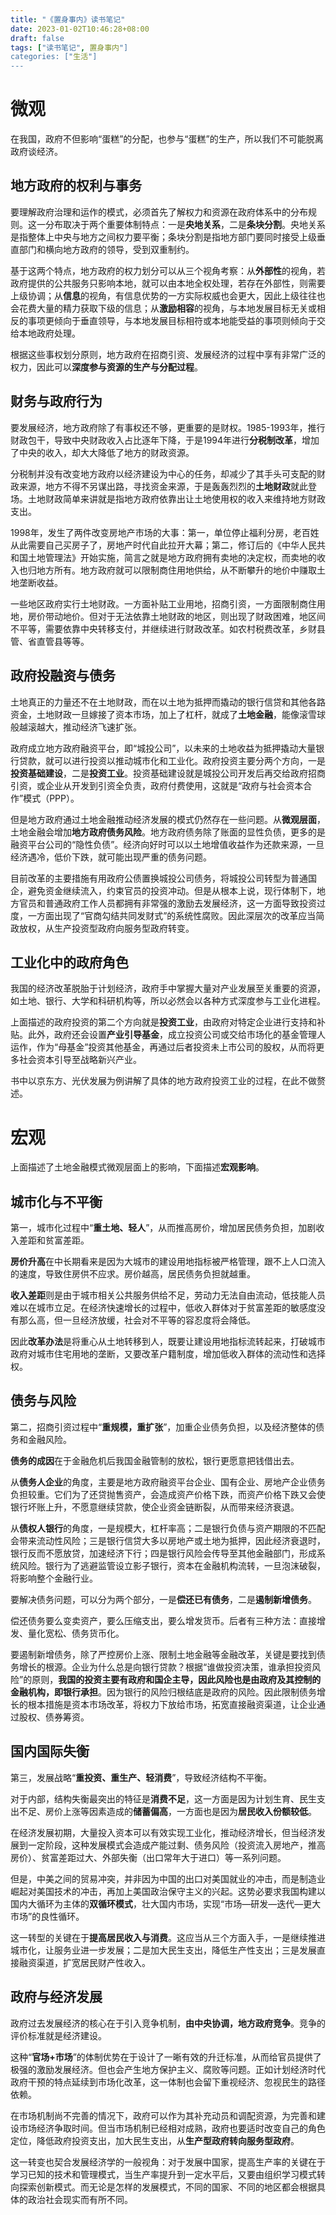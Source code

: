 ```yaml
---
title: "《置身事内》读书笔记"
date: 2023-01-02T10:46:28+08:00
draft: false
tags: ["读书笔记", 置身事内"]
categories: ["生活"]
---
```


# 微观
在我国，政府不但影响“蛋糕”的分配，也参与“蛋糕”的生产，所以我们不可能脱离政府谈经济。

## 地方政府的权利与事务
要理解政府治理和运作的模式，必须首先了解权力和资源在政府体系中的分布规则。这一分布取决于两个重要体制特点：一是**央地关系**，二是**条块分割**。央地关系是指整体上中央与地方之间权力要平衡；条块分割是指地方部门要同时接受上级垂直部门和横向地方政府的领导，受到双重制约。

基于这两个特点，地方政府的权力划分可以从三个视角考察：从**外部性**的视角，若政府提供的公共服务只影响本地，就可以由本地全权处理，若存在外部性，则需要上级协调；从**信息**的视角，有信息优势的一方实际权威也会更大，因此上级往往也会花费大量的精力获取下级的信息；从**激励相容**的视角，与本地发展目标无关或相反的事项更倾向于垂直领导，与本地发展目标相符或本地能受益的事项则倾向于交给本地政府处理。

根据这些事权划分原则，地方政府在招商引资、发展经济的过程中享有非常广泛的权力，因此可以**深度参与资源的生产与分配过程**。

## 财务与政府行为
要发展经济，地方政府除了有事权还不够，更重要的是财权。1985-1993年，推行财政包干，导致中央财政收入占比逐年下降，于是1994年进行**分税制改革**，增加了中央的收入，却大大降低了地方的财政资源。

分税制并没有改变地方政府以经济建设为中心的任务，却减少了其手头可支配的财政来源，地方不得不另谋出路，寻找资金来源，于是轰轰烈烈的**土地财政**就此登场。土地财政简单来讲就是指地方政府依靠出让土地使用权的收入来维持地方财政支出。

1998年，发生了两件改变房地产市场的大事：第一，单位停止福利分房，老百姓从此需要自己买房子了，房地产时代自此拉开大幕；第二，修订后的《中华人民共和国土地管理法》开始实施，简言之就是地方政府拥有卖地的决定权，而卖地的收入也归地方所有。地方政府就可以限制商住用地供给，从不断攀升的地价中赚取土地垄断收益。

一些地区政府实行土地财政。一方面补贴工业用地，招商引资，一方面限制商住用地，房价带动地价。但对于无法依靠土地财政的地区，则出现了财政困难，地区间不平等，需要依靠中央转移支付，并继续进行财政改革。如农村税费改革，乡财县管、省直管县等等。

## 政府投融资与债务
土地真正的力量还不在土地财政，而在以土地为抵押而撬动的银行信贷和其他各路资金，土地财政一旦嫁接了资本市场，加上了杠杆，就成了**土地金融**，能像滚雪球般越滚越大，推动经济飞速扩张。

政府成立地方政府融资平台，即“城投公司”，以未来的土地收益为抵押撬动大量银行贷款，就可以进行投资以推动城市化和工业化。政府投资主要分两个方向，一是**投资基础建设**，二是**投资工业**。投资基础建设就是城投公司开发后再交给政府招商引资，或企业从开发到引资全负责，政府付费使用，这就是“政府与社会资本合作”模式（PPP）。

但是地方政府通过土地金融推动经济发展的模式仍然存在一些问题。从**微观层面**，土地金融会增加**地方政府债务风险**。地方政府债务除了账面的显性负债，更多的是融资平台公司的“隐性负债”。经济向好时可以以土地增值收益作为还款来源，一旦经济遇冷，低价下跌，就可能出现严重的债务问题。

目前改革的主要措施有用政府公债置换城投公司债务，将城投公司转型为普通国企，避免资金继续流入，约束官员的投资冲动。但是从根本上说，现行体制下，地方官员和普通政府工作人员都拥有非常强的激励去发展经济，这一方面导致投资过度，一方面出现了“官商勾结共同发财式”的系统性腐败。因此深层次的改革应当简政放权，从生产投资型政府向服务型政府转变。

## 工业化中的政府角色
我国的经济改革脱胎于计划经济，政府手中掌握大量对产业发展至关重要的资源，如土地、银行、大学和科研机构等，所以必然会以各种方式深度参与工业化进程。

上面描述的政府投资的第二个方向就是**投资工业**，由政府对特定企业进行支持和补贴。此外，政府还会设置**产业引导基金**，成立投资公司或交给市场化的基金管理人运作，作为“母基金”投资其他基金，再通过后者投资未上市公司的股权，从而将更多社会资本引导至战略新兴产业。

书中以京东方、光伏发展为例讲解了具体的地方政府投资工业的过程，在此不做赘述。

# 宏观
上面描述了土地金融模式微观层面上的影响，下面描述**宏观影响**。
## 城市化与不平衡
第一，城市化过程中“**重土地、轻人**”，从而推高房价，增加居民债务负担，加剧收入差距和贫富差距。

**房价升高**在中长期看来是因为大城市的建设用地指标被严格管理，跟不上人口流入的速度，导致住房供不应求。房价越高，居民债务负担就越重。

**收入差距**则是由于城市相关公共服务供给不足，劳动力无法自由流动，低技能人员难以在城市立足。在经济快速增长的过程中，低收入群体对于贫富差距的敏感度没有那么高，但一旦经济放缓，社会对不平等的容忍度将会降低。

因此**改革办法**是将重心从土地转移到人，既要让建设用地指标流转起来，打破城市政府对城市住宅用地的垄断，又要改革户籍制度，增加低收入群体的流动性和选择权。

## 债务与风险
第二，招商引资过程中“**重规模，重扩张**”，加重企业债务负担，以及经济整体的债务和金融风险。

**债务的成因**在于金融危机后我国金融管制的放松，银行更愿意把钱借出去。

从**债务人企业**的角度，主要是地方政府融资平台企业、国有企业、房地产企业债务负担较重。它们为了还贷抛售资产，会造成资产价格下跌，而资产价格下跌又会使银行坏账上升，不愿意继续贷款，使企业资金链断裂，从而带来经济衰退。

从**债权人银行**的角度，一是规模大，杠杆率高；二是银行负债与资产期限的不匹配会带来流动性风险；三是银行信贷大多以房地产或土地为抵押，因此经济衰退时，银行反而不愿放贷，加速经济下行；四是银行风险会传导至其他金融部门，形成系统风险。银行为了逃避监管设立影子银行，资本在金融机构流转，一旦泡沫破裂，将影响整个金融行业。

要解决债务问题，可以分为两个部分，一是**偿还已有债务**，二是**遏制新增债务**。

偿还债务要么变卖资产，要么压缩支出，要么增发货币。后者有三种方法：直接增发、量化宽松、债务货币化。

要遏制新增债务，除了严控房价上涨、限制土地金融等金融改革，关键是要找到债务增长的根源。企业为什么总是向银行贷款？根据“谁做投资决策，谁承担投资风险”的原则，**我国的投资主要有政府和国企主导，因此风险也是由政府及其控制的金融机构，即银行承担**。因为银行的风险归根结底是政府的风险。因此限制债务增长的根本措施是资本市场改革，将权力下放给市场，拓宽直接融资渠道，让企业通过股权、债券筹资。

## 国内国际失衡
第三，发展战略“**重投资、重生产、轻消费**”，导致经济结构不平衡。

对于内部，结构失衡最突出的特征是**消费不足**，这一方面是因为计划生育、民生支出不足、房价上涨等因素造成的**储蓄偏高**，一方面也是因为**居民收入份额较低**。

在经济发展初期，大量投入资本可以有效实现工业化，推动经济增长，但当经济发展到一定阶段，这种发展模式会造成产能过剩、债务风险（投资流入房地产，推高房价）、贫富差距过大、外部失衡（出口常年大于进口）等一系列问题。

但是，中美之间的贸易冲突，并非因为中国的出口对美国就业的冲击，而是制造业崛起对美国技术的冲击，再加上美国政治保守主义的兴起。这势必要求我国构建以国内大循环为主体的**双循环模式**，壮大国内市场，实现“市场—研发—迭代—更大市场”的良性循环。

这一转型的关键在于**提高居民收入与消费**。这应当从三个方面入手，一是继续推进城市化，让服务业进一步发展；二是加大民生支出，降低生产性支出；三是发展直接融资渠道，扩宽居民财产性收入。

## 政府与经济发展
政府过去发展经济的核心在于引入竞争机制，**由中央协调，地方政府竞争**。竞争的评价标准就是经济建设。

这种“**官场+市场**”的体制优势在于设计了一晰有效的升迁标准，从而给官员提供了极强的激励发展经济。但也会产生地方保护主义、腐败等问题。正如计划经济时代政府干预的特点延续到市场化改革，这一体制也会留下重视经济、忽视民生的路径依赖。

在市场机制尚不完善的情况下，政府可以作为其补充动员和调配资源，为完善和建设市场经济争取时间。但当市场机制已经相对成熟，政府也要适时改变自己的角色定位，降低政府投资支出，加大民生支出，从**生产型政府转向服务型政府**。

这一转变也契合发展经济学的一般视角：对于发展中国家，提高生产率的关键在于学习已知的技术和管理模式，当生产率提升到一定水平后，又要由组织学习模式转向探索创新模式。而无论是怎样的发展模式，不同的国家、不同的地区都会根据具体的政治社会现实而有所不同。